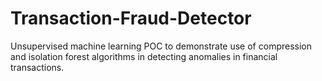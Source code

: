 # Transaction-Fraud-Detector
Unsupervised machine learning POC to demonstrate use of compression and isolation forest algorithms in detecting anomalies in financial transactions.
